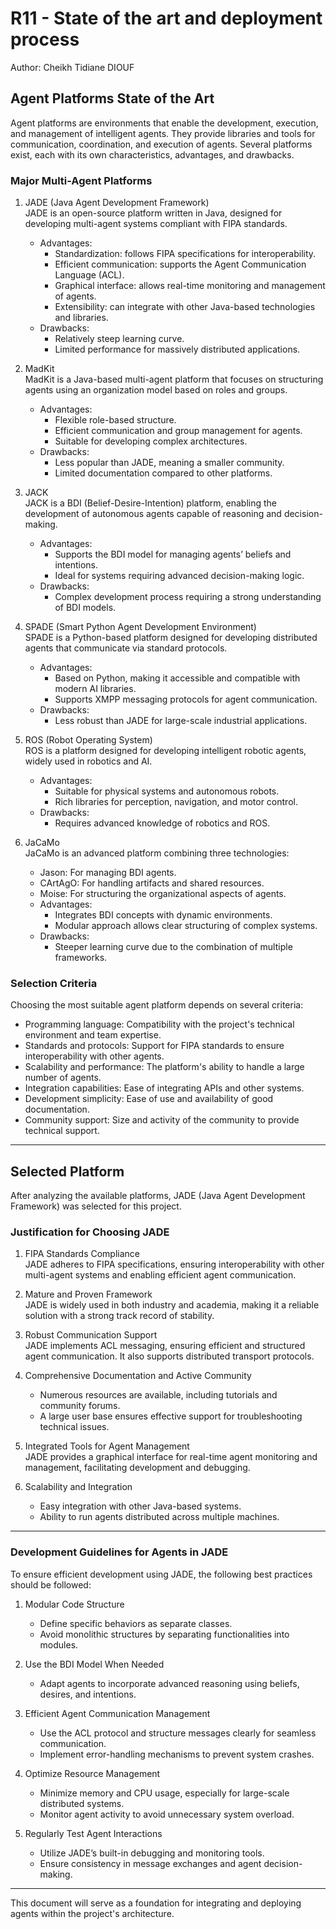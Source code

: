 # R11 - State of the art and deployment process

Author: Cheikh Tidiane DIOUF  

## Agent Platforms State of the Art  

Agent platforms are environments that enable the development, execution, and management of intelligent agents. They provide libraries and tools for communication, coordination, and execution of agents. Several platforms exist, each with its own characteristics, advantages, and drawbacks.  

### Major Multi-Agent Platforms  

1. JADE (Java Agent Development Framework)  
   JADE is an open-source platform written in Java, designed for developing multi-agent systems compliant with FIPA standards.  
   - Advantages:  
     - Standardization: follows FIPA specifications for interoperability.  
     - Efficient communication: supports the Agent Communication Language (ACL).  
     - Graphical interface: allows real-time monitoring and management of agents.  
     - Extensibility: can integrate with other Java-based technologies and libraries.  
   - Drawbacks:  
     - Relatively steep learning curve.  
     - Limited performance for massively distributed applications.  

2. MadKit  
   MadKit is a Java-based multi-agent platform that focuses on structuring agents using an organization model based on roles and groups.  
   - Advantages:  
     - Flexible role-based structure.  
     - Efficient communication and group management for agents.  
     - Suitable for developing complex architectures.  
   - Drawbacks:  
     - Less popular than JADE, meaning a smaller community.  
     - Limited documentation compared to other platforms.  

3. JACK  
   JACK is a BDI (Belief-Desire-Intention) platform, enabling the development of autonomous agents capable of reasoning and decision-making.  
   - Advantages:  
     - Supports the BDI model for managing agents’ beliefs and intentions.  
     - Ideal for systems requiring advanced decision-making logic.  
   - Drawbacks:  
     - Complex development process requiring a strong understanding of BDI models.  

4. SPADE (Smart Python Agent Development Environment)  
   SPADE is a Python-based platform designed for developing distributed agents that communicate via standard protocols.  
   - Advantages:  
     - Based on Python, making it accessible and compatible with modern AI libraries.  
     - Supports XMPP messaging protocols for agent communication.  
   - Drawbacks:  
     - Less robust than JADE for large-scale industrial applications.  

5. ROS (Robot Operating System)  
   ROS is a platform designed for developing intelligent robotic agents, widely used in robotics and AI.  
   - Advantages:  
     - Suitable for physical systems and autonomous robots.  
     - Rich libraries for perception, navigation, and motor control.  
   - Drawbacks:  
     - Requires advanced knowledge of robotics and ROS.  

6. JaCaMo  
   JaCaMo is an advanced platform combining three technologies:  
   - Jason: For managing BDI agents.  
   - CArtAgO: For handling artifacts and shared resources.  
   - Moise: For structuring the organizational aspects of agents.  
   - Advantages:  
     - Integrates BDI concepts with dynamic environments.  
     - Modular approach allows clear structuring of complex systems.  
   - Drawbacks:  
     - Steeper learning curve due to the combination of multiple frameworks.  

### Selection Criteria  

Choosing the most suitable agent platform depends on several criteria:  

- Programming language: Compatibility with the project's technical environment and team expertise.  
- Standards and protocols: Support for FIPA standards to ensure interoperability with other agents.  
- Scalability and performance: The platform's ability to handle a large number of agents.  
- Integration capabilities: Ease of integrating APIs and other systems.  
- Development simplicity: Ease of use and availability of good documentation.  
- Community support: Size and activity of the community to provide technical support.  

---

## Selected Platform  

After analyzing the available platforms, JADE (Java Agent Development Framework) was selected for this project.  

### Justification for Choosing JADE  

1. FIPA Standards Compliance  
   JADE adheres to FIPA specifications, ensuring interoperability with other multi-agent systems and enabling efficient agent communication.  

2. Mature and Proven Framework  
   JADE is widely used in both industry and academia, making it a reliable solution with a strong track record of stability.  

3. Robust Communication Support  
   JADE implements ACL messaging, ensuring efficient and structured agent communication. It also supports distributed transport protocols.  

4. Comprehensive Documentation and Active Community  
   - Numerous resources are available, including tutorials and community forums.  
   - A large user base ensures effective support for troubleshooting technical issues.  

5. Integrated Tools for Agent Management  
   JADE provides a graphical interface for real-time agent monitoring and management, facilitating development and debugging.  

6. Scalability and Integration  
   - Easy integration with other Java-based systems.  
   - Ability to run agents distributed across multiple machines.  

---

### Development Guidelines for Agents in JADE  

To ensure efficient development using JADE, the following best practices should be followed:  

1. Modular Code Structure  
   - Define specific behaviors as separate classes.  
   - Avoid monolithic structures by separating functionalities into modules.  

2. Use the BDI Model When Needed  
   - Adapt agents to incorporate advanced reasoning using beliefs, desires, and intentions.  

3. Efficient Agent Communication Management  
   - Use the ACL protocol and structure messages clearly for seamless communication.  
   - Implement error-handling mechanisms to prevent system crashes.  

4. Optimize Resource Management  
   - Minimize memory and CPU usage, especially for large-scale distributed systems.  
   - Monitor agent activity to avoid unnecessary system overload.  

5. Regularly Test Agent Interactions  
   - Utilize JADE’s built-in debugging and monitoring tools.  
   - Ensure consistency in message exchanges and agent decision-making.  

---

This document will serve as a foundation for integrating and deploying agents within the project's architecture.  
